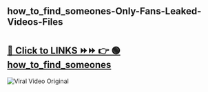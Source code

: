 
 ## how_to_find_someones-Only-Fans-Leaked-Videos-Files

# <h2><a href="https://mediaupload.pro?how_to_find_someones">🔗 Click to LINKS ⏩⏩ 👉 🟢 how_to_find_someones </a></h2>

<a href="https://mediaupload.pro?how_to_find_someones" rel="nofollow" data-target="animated-image.originalLink"><img src="https://i.ibb.co.com/xMMVF88/686577567.gif" alt="Viral Video Original" style="max-width: 100%; display: inline-block;" data-target="animated-image.originalImage"></a>